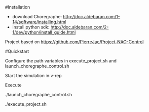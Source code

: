 #Installation

- download Choregraphe: http://doc.aldebaran.com/1-14/software/installing.html
- install python sdk: http://doc.aldebaran.com/2-1/dev/python/install_guide.html

Project based on https://github.com/PierreJac/Project-NAO-Control


#Quickstart

Configure the path variables in execute_project.sh and launch_choregraphe_control.sh


Start the simulation in v-rep


Execute

./launch_choregraphe_control.sh

./execute_project.sh

